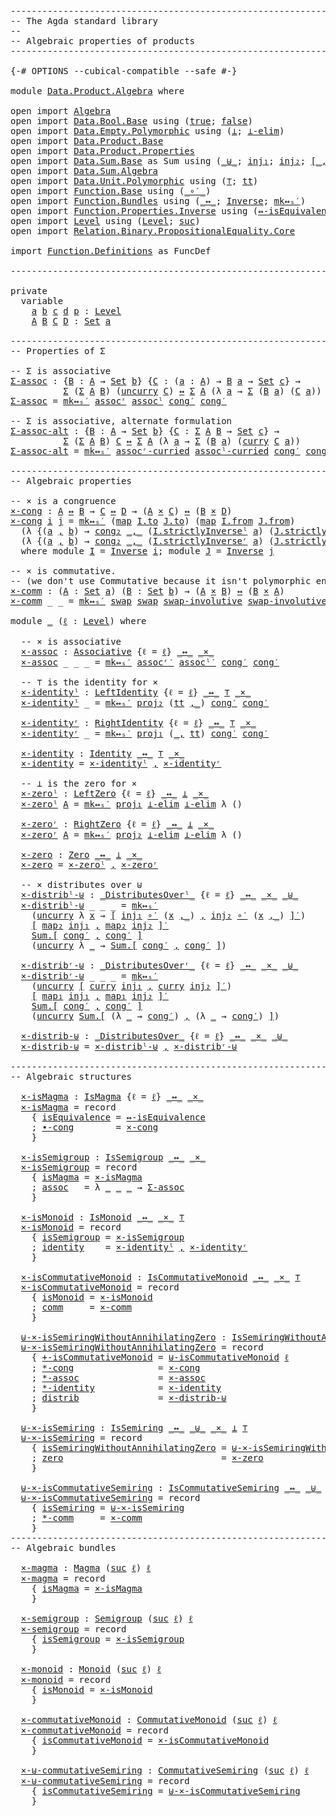 <pre class="Agda"><a id="1" class="Comment">------------------------------------------------------------------------</a>
<a id="74" class="Comment">-- The Agda standard library</a>
<a id="103" class="Comment">--</a>
<a id="106" class="Comment">-- Algebraic properties of products</a>
<a id="142" class="Comment">------------------------------------------------------------------------</a>

<a id="216" class="Symbol">{-#</a> <a id="220" class="Keyword">OPTIONS</a> <a id="228" class="Pragma">--cubical-compatible</a> <a id="249" class="Pragma">--safe</a> <a id="256" class="Symbol">#-}</a>

<a id="261" class="Keyword">module</a> <a id="268" href="Data.Product.Algebra.html" class="Module">Data.Product.Algebra</a> <a id="289" class="Keyword">where</a>

<a id="296" class="Keyword">open</a> <a id="301" class="Keyword">import</a> <a id="308" href="Algebra.html" class="Module">Algebra</a>
<a id="316" class="Keyword">open</a> <a id="321" class="Keyword">import</a> <a id="328" href="Data.Bool.Base.html" class="Module">Data.Bool.Base</a> <a id="343" class="Keyword">using</a> <a id="349" class="Symbol">(</a><a id="350" href="Agda.Builtin.Bool.html#198" class="InductiveConstructor">true</a><a id="354" class="Symbol">;</a> <a id="356" href="Agda.Builtin.Bool.html#192" class="InductiveConstructor">false</a><a id="361" class="Symbol">)</a>
<a id="363" class="Keyword">open</a> <a id="368" class="Keyword">import</a> <a id="375" href="Data.Empty.Polymorphic.html" class="Module">Data.Empty.Polymorphic</a> <a id="398" class="Keyword">using</a> <a id="404" class="Symbol">(</a><a id="405" href="Data.Empty.Polymorphic.html#340" class="Function">⊥</a><a id="406" class="Symbol">;</a> <a id="408" href="Data.Empty.Polymorphic.html#441" class="Function">⊥-elim</a><a id="414" class="Symbol">)</a>
<a id="416" class="Keyword">open</a> <a id="421" class="Keyword">import</a> <a id="428" href="Data.Product.Base.html" class="Module">Data.Product.Base</a>
<a id="446" class="Keyword">open</a> <a id="451" class="Keyword">import</a> <a id="458" href="Data.Product.Properties.html" class="Module">Data.Product.Properties</a>
<a id="482" class="Keyword">open</a> <a id="487" class="Keyword">import</a> <a id="494" href="Data.Sum.Base.html" class="Module">Data.Sum.Base</a> <a id="508" class="Symbol">as</a> <a id="511" class="Module">Sum</a> <a id="515" class="Keyword">using</a> <a id="521" class="Symbol">(</a><a id="522" href="Data.Sum.Base.html#625" class="Datatype Operator">_⊎_</a><a id="525" class="Symbol">;</a> <a id="527" href="Data.Sum.Base.html#675" class="InductiveConstructor">inj₁</a><a id="531" class="Symbol">;</a> <a id="533" href="Data.Sum.Base.html#700" class="InductiveConstructor">inj₂</a><a id="537" class="Symbol">;</a> <a id="539" href="Data.Sum.Base.html#980" class="Function Operator">[_,_]′</a><a id="545" class="Symbol">)</a>
<a id="547" class="Keyword">open</a> <a id="552" class="Keyword">import</a> <a id="559" href="Data.Sum.Algebra.html" class="Module">Data.Sum.Algebra</a>
<a id="576" class="Keyword">open</a> <a id="581" class="Keyword">import</a> <a id="588" href="Data.Unit.Polymorphic.html" class="Module">Data.Unit.Polymorphic</a> <a id="610" class="Keyword">using</a> <a id="616" class="Symbol">(</a><a id="617" href="Data.Unit.Polymorphic.Base.html#489" class="Function">⊤</a><a id="618" class="Symbol">;</a> <a id="620" href="Data.Unit.Polymorphic.Base.html#533" class="Function">tt</a><a id="622" class="Symbol">)</a>
<a id="624" class="Keyword">open</a> <a id="629" class="Keyword">import</a> <a id="636" href="Function.Base.html" class="Module">Function.Base</a> <a id="650" class="Keyword">using</a> <a id="656" class="Symbol">(</a><a id="657" href="Function.Base.html#3626" class="Function Operator">_∘′_</a><a id="661" class="Symbol">)</a>
<a id="663" class="Keyword">open</a> <a id="668" class="Keyword">import</a> <a id="675" href="Function.Bundles.html" class="Module">Function.Bundles</a> <a id="692" class="Keyword">using</a> <a id="698" class="Symbol">(</a><a id="699" href="Function.Bundles.html#12701" class="Function Operator">_↔_</a><a id="702" class="Symbol">;</a> <a id="704" href="Function.Bundles.html#7340" class="Record">Inverse</a><a id="711" class="Symbol">;</a> <a id="713" href="Function.Bundles.html#14924" class="Function">mk↔ₛ′</a><a id="718" class="Symbol">)</a>
<a id="720" class="Keyword">open</a> <a id="725" class="Keyword">import</a> <a id="732" href="Function.Properties.Inverse.html" class="Module">Function.Properties.Inverse</a> <a id="760" class="Keyword">using</a> <a id="766" class="Symbol">(</a><a id="767" href="Function.Properties.Inverse.html#1903" class="Function">↔-isEquivalence</a><a id="782" class="Symbol">)</a>
<a id="784" class="Keyword">open</a> <a id="789" class="Keyword">import</a> <a id="796" href="Level.html" class="Module">Level</a> <a id="802" class="Keyword">using</a> <a id="808" class="Symbol">(</a><a id="809" href="Agda.Primitive.html#742" class="Postulate">Level</a><a id="814" class="Symbol">;</a> <a id="816" href="Agda.Primitive.html#931" class="Primitive">suc</a><a id="819" class="Symbol">)</a>
<a id="821" class="Keyword">open</a> <a id="826" class="Keyword">import</a> <a id="833" href="Relation.Binary.PropositionalEquality.Core.html" class="Module">Relation.Binary.PropositionalEquality.Core</a>

<a id="877" class="Keyword">import</a> <a id="884" href="Function.Definitions.html" class="Module">Function.Definitions</a> <a id="905" class="Symbol">as</a> <a id="908" class="Module">FuncDef</a>

<a id="917" class="Comment">------------------------------------------------------------------------</a>

<a id="991" class="Keyword">private</a>
  <a id="1001" class="Keyword">variable</a>
    <a id="1014" href="Data.Product.Algebra.html#1014" class="Generalizable">a</a> <a id="1016" href="Data.Product.Algebra.html#1016" class="Generalizable">b</a> <a id="1018" href="Data.Product.Algebra.html#1018" class="Generalizable">c</a> <a id="1020" href="Data.Product.Algebra.html#1020" class="Generalizable">d</a> <a id="1022" href="Data.Product.Algebra.html#1022" class="Generalizable">p</a> <a id="1024" class="Symbol">:</a> <a id="1026" href="Agda.Primitive.html#742" class="Postulate">Level</a>
    <a id="1036" href="Data.Product.Algebra.html#1036" class="Generalizable">A</a> <a id="1038" href="Data.Product.Algebra.html#1038" class="Generalizable">B</a> <a id="1040" href="Data.Product.Algebra.html#1040" class="Generalizable">C</a> <a id="1042" href="Data.Product.Algebra.html#1042" class="Generalizable">D</a> <a id="1044" class="Symbol">:</a> <a id="1046" href="Agda.Primitive.html#388" class="Primitive">Set</a> <a id="1050" href="Data.Product.Algebra.html#1014" class="Generalizable">a</a>

<a id="1053" class="Comment">------------------------------------------------------------------------</a>
<a id="1126" class="Comment">-- Properties of Σ</a>

<a id="1146" class="Comment">-- Σ is associative</a>
<a id="Σ-assoc"></a><a id="1166" href="Data.Product.Algebra.html#1166" class="Function">Σ-assoc</a> <a id="1174" class="Symbol">:</a> <a id="1176" class="Symbol">{</a><a id="1177" href="Data.Product.Algebra.html#1177" class="Bound">B</a> <a id="1179" class="Symbol">:</a> <a id="1181" href="Data.Product.Algebra.html#1036" class="Generalizable">A</a> <a id="1183" class="Symbol">→</a> <a id="1185" href="Agda.Primitive.html#388" class="Primitive">Set</a> <a id="1189" href="Data.Product.Algebra.html#1016" class="Generalizable">b</a><a id="1190" class="Symbol">}</a> <a id="1192" class="Symbol">{</a><a id="1193" href="Data.Product.Algebra.html#1193" class="Bound">C</a> <a id="1195" class="Symbol">:</a> <a id="1197" class="Symbol">(</a><a id="1198" href="Data.Product.Algebra.html#1198" class="Bound">a</a> <a id="1200" class="Symbol">:</a> <a id="1202" href="Data.Product.Algebra.html#1036" class="Generalizable">A</a><a id="1203" class="Symbol">)</a> <a id="1205" class="Symbol">→</a> <a id="1207" href="Data.Product.Algebra.html#1177" class="Bound">B</a> <a id="1209" href="Data.Product.Algebra.html#1198" class="Bound">a</a> <a id="1211" class="Symbol">→</a> <a id="1213" href="Agda.Primitive.html#388" class="Primitive">Set</a> <a id="1217" href="Data.Product.Algebra.html#1018" class="Generalizable">c</a><a id="1218" class="Symbol">}</a> <a id="1220" class="Symbol">→</a>
          <a id="1232" href="Agda.Builtin.Sigma.html#165" class="Record">Σ</a> <a id="1234" class="Symbol">(</a><a id="1235" href="Agda.Builtin.Sigma.html#165" class="Record">Σ</a> <a id="1237" href="Data.Product.Algebra.html#1036" class="Generalizable">A</a> <a id="1239" href="Data.Product.Algebra.html#1177" class="Bound">B</a><a id="1240" class="Symbol">)</a> <a id="1242" class="Symbol">(</a><a id="1243" href="Data.Product.Base.html#3109" class="Function">uncurry</a> <a id="1251" href="Data.Product.Algebra.html#1193" class="Bound">C</a><a id="1252" class="Symbol">)</a> <a id="1254" href="Function.Bundles.html#12701" class="Function Operator">↔</a> <a id="1256" href="Agda.Builtin.Sigma.html#165" class="Record">Σ</a> <a id="1258" href="Data.Product.Algebra.html#1036" class="Generalizable">A</a> <a id="1260" class="Symbol">(λ</a> <a id="1263" href="Data.Product.Algebra.html#1263" class="Bound">a</a> <a id="1265" class="Symbol">→</a> <a id="1267" href="Agda.Builtin.Sigma.html#165" class="Record">Σ</a> <a id="1269" class="Symbol">(</a><a id="1270" href="Data.Product.Algebra.html#1177" class="Bound">B</a> <a id="1272" href="Data.Product.Algebra.html#1263" class="Bound">a</a><a id="1273" class="Symbol">)</a> <a id="1275" class="Symbol">(</a><a id="1276" href="Data.Product.Algebra.html#1193" class="Bound">C</a> <a id="1278" href="Data.Product.Algebra.html#1263" class="Bound">a</a><a id="1279" class="Symbol">))</a>
<a id="1282" href="Data.Product.Algebra.html#1166" class="Function">Σ-assoc</a> <a id="1290" class="Symbol">=</a> <a id="1292" href="Function.Bundles.html#14924" class="Function">mk↔ₛ′</a> <a id="1298" href="Data.Product.Base.html#3306" class="Function">assocʳ</a> <a id="1305" href="Data.Product.Base.html#3459" class="Function">assocˡ</a> <a id="1312" href="Relation.Binary.PropositionalEquality.Core.html#1406" class="Function">cong′</a> <a id="1318" href="Relation.Binary.PropositionalEquality.Core.html#1406" class="Function">cong′</a>

<a id="1325" class="Comment">-- Σ is associative, alternate formulation</a>
<a id="Σ-assoc-alt"></a><a id="1368" href="Data.Product.Algebra.html#1368" class="Function">Σ-assoc-alt</a> <a id="1380" class="Symbol">:</a> <a id="1382" class="Symbol">{</a><a id="1383" href="Data.Product.Algebra.html#1383" class="Bound">B</a> <a id="1385" class="Symbol">:</a> <a id="1387" href="Data.Product.Algebra.html#1036" class="Generalizable">A</a> <a id="1389" class="Symbol">→</a> <a id="1391" href="Agda.Primitive.html#388" class="Primitive">Set</a> <a id="1395" href="Data.Product.Algebra.html#1016" class="Generalizable">b</a><a id="1396" class="Symbol">}</a> <a id="1398" class="Symbol">{</a><a id="1399" href="Data.Product.Algebra.html#1399" class="Bound">C</a> <a id="1401" class="Symbol">:</a> <a id="1403" href="Agda.Builtin.Sigma.html#165" class="Record">Σ</a> <a id="1405" href="Data.Product.Algebra.html#1036" class="Generalizable">A</a> <a id="1407" href="Data.Product.Algebra.html#1383" class="Bound">B</a> <a id="1409" class="Symbol">→</a> <a id="1411" href="Agda.Primitive.html#388" class="Primitive">Set</a> <a id="1415" href="Data.Product.Algebra.html#1018" class="Generalizable">c</a><a id="1416" class="Symbol">}</a> <a id="1418" class="Symbol">→</a>
          <a id="1430" href="Agda.Builtin.Sigma.html#165" class="Record">Σ</a> <a id="1432" class="Symbol">(</a><a id="1433" href="Agda.Builtin.Sigma.html#165" class="Record">Σ</a> <a id="1435" href="Data.Product.Algebra.html#1036" class="Generalizable">A</a> <a id="1437" href="Data.Product.Algebra.html#1383" class="Bound">B</a><a id="1438" class="Symbol">)</a> <a id="1440" href="Data.Product.Algebra.html#1399" class="Bound">C</a> <a id="1442" href="Function.Bundles.html#12701" class="Function Operator">↔</a> <a id="1444" href="Agda.Builtin.Sigma.html#165" class="Record">Σ</a> <a id="1446" href="Data.Product.Algebra.html#1036" class="Generalizable">A</a> <a id="1448" class="Symbol">(λ</a> <a id="1451" href="Data.Product.Algebra.html#1451" class="Bound">a</a> <a id="1453" class="Symbol">→</a> <a id="1455" href="Agda.Builtin.Sigma.html#165" class="Record">Σ</a> <a id="1457" class="Symbol">(</a><a id="1458" href="Data.Product.Algebra.html#1383" class="Bound">B</a> <a id="1460" href="Data.Product.Algebra.html#1451" class="Bound">a</a><a id="1461" class="Symbol">)</a> <a id="1463" class="Symbol">(</a><a id="1464" href="Data.Product.Base.html#2952" class="Function">curry</a> <a id="1470" href="Data.Product.Algebra.html#1399" class="Bound">C</a> <a id="1472" href="Data.Product.Algebra.html#1451" class="Bound">a</a><a id="1473" class="Symbol">))</a>
<a id="1476" href="Data.Product.Algebra.html#1368" class="Function">Σ-assoc-alt</a> <a id="1488" class="Symbol">=</a> <a id="1490" href="Function.Bundles.html#14924" class="Function">mk↔ₛ′</a> <a id="1496" href="Data.Product.Base.html#3709" class="Function">assocʳ-curried</a> <a id="1511" href="Data.Product.Base.html#3873" class="Function">assocˡ-curried</a> <a id="1526" href="Relation.Binary.PropositionalEquality.Core.html#1406" class="Function">cong′</a> <a id="1532" href="Relation.Binary.PropositionalEquality.Core.html#1406" class="Function">cong′</a>

<a id="1539" class="Comment">------------------------------------------------------------------------</a>
<a id="1612" class="Comment">-- Algebraic properties</a>

<a id="1637" class="Comment">-- × is a congruence</a>
<a id="×-cong"></a><a id="1658" href="Data.Product.Algebra.html#1658" class="Function">×-cong</a> <a id="1665" class="Symbol">:</a> <a id="1667" href="Data.Product.Algebra.html#1036" class="Generalizable">A</a> <a id="1669" href="Function.Bundles.html#12701" class="Function Operator">↔</a> <a id="1671" href="Data.Product.Algebra.html#1038" class="Generalizable">B</a> <a id="1673" class="Symbol">→</a> <a id="1675" href="Data.Product.Algebra.html#1040" class="Generalizable">C</a> <a id="1677" href="Function.Bundles.html#12701" class="Function Operator">↔</a> <a id="1679" href="Data.Product.Algebra.html#1042" class="Generalizable">D</a> <a id="1681" class="Symbol">→</a> <a id="1683" class="Symbol">(</a><a id="1684" href="Data.Product.Algebra.html#1036" class="Generalizable">A</a> <a id="1686" href="Data.Product.Base.html#1618" class="Function Operator">×</a> <a id="1688" href="Data.Product.Algebra.html#1040" class="Generalizable">C</a><a id="1689" class="Symbol">)</a> <a id="1691" href="Function.Bundles.html#12701" class="Function Operator">↔</a> <a id="1693" class="Symbol">(</a><a id="1694" href="Data.Product.Algebra.html#1038" class="Generalizable">B</a> <a id="1696" href="Data.Product.Base.html#1618" class="Function Operator">×</a> <a id="1698" href="Data.Product.Algebra.html#1042" class="Generalizable">D</a><a id="1699" class="Symbol">)</a>
<a id="1701" href="Data.Product.Algebra.html#1658" class="Function">×-cong</a> <a id="1708" href="Data.Product.Algebra.html#1708" class="Bound">i</a> <a id="1710" href="Data.Product.Algebra.html#1710" class="Bound">j</a> <a id="1712" class="Symbol">=</a> <a id="1714" href="Function.Bundles.html#14924" class="Function">mk↔ₛ′</a> <a id="1720" class="Symbol">(</a><a id="1721" href="Data.Product.Base.html#2173" class="Function">map</a> <a id="1725" href="Function.Bundles.html#7394" class="Function">I.to</a> <a id="1730" href="Function.Bundles.html#7394" class="Field">J.to</a><a id="1734" class="Symbol">)</a> <a id="1736" class="Symbol">(</a><a id="1737" href="Data.Product.Base.html#2173" class="Function">map</a> <a id="1741" href="Function.Bundles.html#7418" class="Function">I.from</a> <a id="1748" href="Function.Bundles.html#7418" class="Field">J.from</a><a id="1754" class="Symbol">)</a>
  <a id="1758" class="Symbol">(λ</a> <a id="1761" class="Symbol">{(</a><a id="1763" href="Data.Product.Algebra.html#1763" class="Bound">a</a> <a id="1765" href="Agda.Builtin.Sigma.html#235" class="InductiveConstructor Operator">,</a> <a id="1767" href="Data.Product.Algebra.html#1767" class="Bound">b</a><a id="1768" class="Symbol">)</a> <a id="1770" class="Symbol">→</a> <a id="1772" href="Relation.Binary.PropositionalEquality.Core.html#1576" class="Function">cong₂</a> <a id="1778" href="Agda.Builtin.Sigma.html#235" class="InductiveConstructor Operator">_,_</a> <a id="1782" class="Symbol">(</a><a id="1783" href="Function.Structures.html#2875" class="Function">I.strictlyInverseˡ</a> <a id="1802" href="Data.Product.Algebra.html#1763" class="Bound">a</a><a id="1803" class="Symbol">)</a> <a id="1805" class="Symbol">(</a><a id="1806" href="Function.Structures.html#2875" class="Function">J.strictlyInverseˡ</a> <a id="1825" href="Data.Product.Algebra.html#1767" class="Bound">b</a><a id="1826" class="Symbol">)})</a>
  <a id="1832" class="Symbol">(λ</a> <a id="1835" class="Symbol">{(</a><a id="1837" href="Data.Product.Algebra.html#1837" class="Bound">a</a> <a id="1839" href="Agda.Builtin.Sigma.html#235" class="InductiveConstructor Operator">,</a> <a id="1841" href="Data.Product.Algebra.html#1841" class="Bound">b</a><a id="1842" class="Symbol">)</a> <a id="1844" class="Symbol">→</a> <a id="1846" href="Relation.Binary.PropositionalEquality.Core.html#1576" class="Function">cong₂</a> <a id="1852" href="Agda.Builtin.Sigma.html#235" class="InductiveConstructor Operator">_,_</a> <a id="1856" class="Symbol">(</a><a id="1857" href="Function.Structures.html#3388" class="Function">I.strictlyInverseʳ</a> <a id="1876" href="Data.Product.Algebra.html#1837" class="Bound">a</a><a id="1877" class="Symbol">)</a> <a id="1879" class="Symbol">(</a><a id="1880" href="Function.Structures.html#3388" class="Function">J.strictlyInverseʳ</a> <a id="1899" href="Data.Product.Algebra.html#1841" class="Bound">b</a><a id="1900" class="Symbol">)})</a>
  <a id="1906" class="Keyword">where</a> <a id="1912" class="Keyword">module</a> <a id="1919" href="Data.Product.Algebra.html#1919" class="Module">I</a> <a id="1921" class="Symbol">=</a> <a id="1923" href="Function.Bundles.html#7340" class="Module">Inverse</a> <a id="1931" href="Data.Product.Algebra.html#1708" class="Bound">i</a><a id="1932" class="Symbol">;</a> <a id="1934" class="Keyword">module</a> <a id="1941" href="Data.Product.Algebra.html#1941" class="Module">J</a> <a id="1943" class="Symbol">=</a> <a id="1945" href="Function.Bundles.html#7340" class="Module">Inverse</a> <a id="1953" href="Data.Product.Algebra.html#1710" class="Bound">j</a>

<a id="1956" class="Comment">-- × is commutative.</a>
<a id="1977" class="Comment">-- (we don&#39;t use Commutative because it isn&#39;t polymorphic enough)</a>
<a id="×-comm"></a><a id="2043" href="Data.Product.Algebra.html#2043" class="Function">×-comm</a> <a id="2050" class="Symbol">:</a> <a id="2052" class="Symbol">(</a><a id="2053" href="Data.Product.Algebra.html#2053" class="Bound">A</a> <a id="2055" class="Symbol">:</a> <a id="2057" href="Agda.Primitive.html#388" class="Primitive">Set</a> <a id="2061" href="Data.Product.Algebra.html#1014" class="Generalizable">a</a><a id="2062" class="Symbol">)</a> <a id="2064" class="Symbol">(</a><a id="2065" href="Data.Product.Algebra.html#2065" class="Bound">B</a> <a id="2067" class="Symbol">:</a> <a id="2069" href="Agda.Primitive.html#388" class="Primitive">Set</a> <a id="2073" href="Data.Product.Algebra.html#1016" class="Generalizable">b</a><a id="2074" class="Symbol">)</a> <a id="2076" class="Symbol">→</a> <a id="2078" class="Symbol">(</a><a id="2079" href="Data.Product.Algebra.html#2053" class="Bound">A</a> <a id="2081" href="Data.Product.Base.html#1618" class="Function Operator">×</a> <a id="2083" href="Data.Product.Algebra.html#2065" class="Bound">B</a><a id="2084" class="Symbol">)</a> <a id="2086" href="Function.Bundles.html#12701" class="Function Operator">↔</a> <a id="2088" class="Symbol">(</a><a id="2089" href="Data.Product.Algebra.html#2065" class="Bound">B</a> <a id="2091" href="Data.Product.Base.html#1618" class="Function Operator">×</a> <a id="2093" href="Data.Product.Algebra.html#2053" class="Bound">A</a><a id="2094" class="Symbol">)</a>
<a id="2096" href="Data.Product.Algebra.html#2043" class="Function">×-comm</a> <a id="2103" class="Symbol">_</a> <a id="2105" class="Symbol">_</a> <a id="2107" class="Symbol">=</a> <a id="2109" href="Function.Bundles.html#14924" class="Function">mk↔ₛ′</a> <a id="2115" href="Data.Product.Base.html#5054" class="Function">swap</a> <a id="2120" href="Data.Product.Base.html#5054" class="Function">swap</a> <a id="2125" href="Data.Product.Properties.html#2317" class="Function">swap-involutive</a> <a id="2141" href="Data.Product.Properties.html#2317" class="Function">swap-involutive</a>

<a id="2158" class="Keyword">module</a> <a id="2165" href="Data.Product.Algebra.html#2165" class="Module">_</a> <a id="2167" class="Symbol">(</a><a id="2168" href="Data.Product.Algebra.html#2168" class="Bound">ℓ</a> <a id="2170" class="Symbol">:</a> <a id="2172" href="Agda.Primitive.html#742" class="Postulate">Level</a><a id="2177" class="Symbol">)</a> <a id="2179" class="Keyword">where</a>

  <a id="2188" class="Comment">-- × is associative</a>
  <a id="2210" href="Data.Product.Algebra.html#2210" class="Function">×-assoc</a> <a id="2218" class="Symbol">:</a> <a id="2220" href="Algebra.Definitions.html#1548" class="Function">Associative</a> <a id="2232" class="Symbol">{</a><a id="2233" class="Argument">ℓ</a> <a id="2235" class="Symbol">=</a> <a id="2237" href="Data.Product.Algebra.html#2168" class="Bound">ℓ</a><a id="2238" class="Symbol">}</a> <a id="2240" href="Function.Bundles.html#12701" class="Function Operator">_↔_</a> <a id="2244" href="Data.Product.Base.html#1618" class="Function Operator">_×_</a>
  <a id="2250" href="Data.Product.Algebra.html#2210" class="Function">×-assoc</a> <a id="2258" class="Symbol">_</a> <a id="2260" class="Symbol">_</a> <a id="2262" class="Symbol">_</a> <a id="2264" class="Symbol">=</a> <a id="2266" href="Function.Bundles.html#14924" class="Function">mk↔ₛ′</a> <a id="2272" href="Data.Product.Base.html#5297" class="Function">assocʳ′</a> <a id="2280" href="Data.Product.Base.html#5372" class="Function">assocˡ′</a> <a id="2288" href="Relation.Binary.PropositionalEquality.Core.html#1406" class="Function">cong′</a> <a id="2294" href="Relation.Binary.PropositionalEquality.Core.html#1406" class="Function">cong′</a>

  <a id="2303" class="Comment">-- ⊤ is the identity for ×</a>
  <a id="2332" href="Data.Product.Algebra.html#2332" class="Function">×-identityˡ</a> <a id="2344" class="Symbol">:</a> <a id="2346" href="Algebra.Definitions.html#1708" class="Function">LeftIdentity</a> <a id="2359" class="Symbol">{</a><a id="2360" class="Argument">ℓ</a> <a id="2362" class="Symbol">=</a> <a id="2364" href="Data.Product.Algebra.html#2168" class="Bound">ℓ</a><a id="2365" class="Symbol">}</a> <a id="2367" href="Function.Bundles.html#12701" class="Function Operator">_↔_</a> <a id="2371" href="Data.Unit.Polymorphic.Base.html#489" class="Function">⊤</a> <a id="2373" href="Data.Product.Base.html#1618" class="Function Operator">_×_</a>
  <a id="2379" href="Data.Product.Algebra.html#2332" class="Function">×-identityˡ</a> <a id="2391" class="Symbol">_</a> <a id="2393" class="Symbol">=</a> <a id="2395" href="Function.Bundles.html#14924" class="Function">mk↔ₛ′</a> <a id="2401" href="Data.Product.Base.html#650" class="Field">proj₂</a> <a id="2407" class="Symbol">(</a><a id="2408" href="Data.Unit.Polymorphic.Base.html#533" class="Function">tt</a> <a id="2411" href="Agda.Builtin.Sigma.html#235" class="InductiveConstructor Operator">,_</a><a id="2413" class="Symbol">)</a> <a id="2415" href="Relation.Binary.PropositionalEquality.Core.html#1406" class="Function">cong′</a> <a id="2421" href="Relation.Binary.PropositionalEquality.Core.html#1406" class="Function">cong′</a>

  <a id="2430" href="Data.Product.Algebra.html#2430" class="Function">×-identityʳ</a> <a id="2442" class="Symbol">:</a> <a id="2444" href="Algebra.Definitions.html#1781" class="Function">RightIdentity</a> <a id="2458" class="Symbol">{</a><a id="2459" class="Argument">ℓ</a> <a id="2461" class="Symbol">=</a> <a id="2463" href="Data.Product.Algebra.html#2168" class="Bound">ℓ</a><a id="2464" class="Symbol">}</a> <a id="2466" href="Function.Bundles.html#12701" class="Function Operator">_↔_</a> <a id="2470" href="Data.Unit.Polymorphic.Base.html#489" class="Function">⊤</a> <a id="2472" href="Data.Product.Base.html#1618" class="Function Operator">_×_</a>
  <a id="2478" href="Data.Product.Algebra.html#2430" class="Function">×-identityʳ</a> <a id="2490" class="Symbol">_</a> <a id="2492" class="Symbol">=</a> <a id="2494" href="Function.Bundles.html#14924" class="Function">mk↔ₛ′</a> <a id="2500" href="Data.Product.Base.html#636" class="Field">proj₁</a> <a id="2506" class="Symbol">(</a><a id="2507" href="Agda.Builtin.Sigma.html#235" class="InductiveConstructor Operator">_,</a> <a id="2510" href="Data.Unit.Polymorphic.Base.html#533" class="Function">tt</a><a id="2512" class="Symbol">)</a> <a id="2514" href="Relation.Binary.PropositionalEquality.Core.html#1406" class="Function">cong′</a> <a id="2520" href="Relation.Binary.PropositionalEquality.Core.html#1406" class="Function">cong′</a>

  <a id="2529" href="Data.Product.Algebra.html#2529" class="Function">×-identity</a> <a id="2540" class="Symbol">:</a> <a id="2542" href="Algebra.Definitions.html#1856" class="Function">Identity</a> <a id="2551" href="Function.Bundles.html#12701" class="Function Operator">_↔_</a> <a id="2555" href="Data.Unit.Polymorphic.Base.html#489" class="Function">⊤</a> <a id="2557" href="Data.Product.Base.html#1618" class="Function Operator">_×_</a>
  <a id="2563" href="Data.Product.Algebra.html#2529" class="Function">×-identity</a> <a id="2574" class="Symbol">=</a> <a id="2576" href="Data.Product.Algebra.html#2332" class="Function">×-identityˡ</a> <a id="2588" href="Agda.Builtin.Sigma.html#235" class="InductiveConstructor Operator">,</a> <a id="2590" href="Data.Product.Algebra.html#2430" class="Function">×-identityʳ</a>

  <a id="2605" class="Comment">-- ⊥ is the zero for ×</a>
  <a id="2630" href="Data.Product.Algebra.html#2630" class="Function">×-zeroˡ</a> <a id="2638" class="Symbol">:</a> <a id="2640" href="Algebra.Definitions.html#1942" class="Function">LeftZero</a> <a id="2649" class="Symbol">{</a><a id="2650" class="Argument">ℓ</a> <a id="2652" class="Symbol">=</a> <a id="2654" href="Data.Product.Algebra.html#2168" class="Bound">ℓ</a><a id="2655" class="Symbol">}</a> <a id="2657" href="Function.Bundles.html#12701" class="Function Operator">_↔_</a> <a id="2661" href="Data.Empty.Polymorphic.html#340" class="Function">⊥</a> <a id="2663" href="Data.Product.Base.html#1618" class="Function Operator">_×_</a>
  <a id="2669" href="Data.Product.Algebra.html#2630" class="Function">×-zeroˡ</a> <a id="2677" href="Data.Product.Algebra.html#2677" class="Bound">A</a> <a id="2679" class="Symbol">=</a> <a id="2681" href="Function.Bundles.html#14924" class="Function">mk↔ₛ′</a> <a id="2687" href="Data.Product.Base.html#636" class="Field">proj₁</a> <a id="2693" href="Data.Empty.Polymorphic.html#441" class="Function">⊥-elim</a> <a id="2700" href="Data.Empty.Polymorphic.html#441" class="Function">⊥-elim</a> <a id="2707" class="Symbol">λ</a> <a id="2709" class="Symbol">()</a>

  <a id="2715" href="Data.Product.Algebra.html#2715" class="Function">×-zeroʳ</a> <a id="2723" class="Symbol">:</a> <a id="2725" href="Algebra.Definitions.html#2007" class="Function">RightZero</a> <a id="2735" class="Symbol">{</a><a id="2736" class="Argument">ℓ</a> <a id="2738" class="Symbol">=</a> <a id="2740" href="Data.Product.Algebra.html#2168" class="Bound">ℓ</a><a id="2741" class="Symbol">}</a> <a id="2743" href="Function.Bundles.html#12701" class="Function Operator">_↔_</a> <a id="2747" href="Data.Empty.Polymorphic.html#340" class="Function">⊥</a> <a id="2749" href="Data.Product.Base.html#1618" class="Function Operator">_×_</a>
  <a id="2755" href="Data.Product.Algebra.html#2715" class="Function">×-zeroʳ</a> <a id="2763" href="Data.Product.Algebra.html#2763" class="Bound">A</a> <a id="2765" class="Symbol">=</a> <a id="2767" href="Function.Bundles.html#14924" class="Function">mk↔ₛ′</a> <a id="2773" href="Data.Product.Base.html#650" class="Field">proj₂</a> <a id="2779" href="Data.Empty.Polymorphic.html#441" class="Function">⊥-elim</a> <a id="2786" href="Data.Empty.Polymorphic.html#441" class="Function">⊥-elim</a> <a id="2793" class="Symbol">λ</a> <a id="2795" class="Symbol">()</a>

  <a id="2801" href="Data.Product.Algebra.html#2801" class="Function">×-zero</a> <a id="2808" class="Symbol">:</a> <a id="2810" href="Algebra.Definitions.html#2074" class="Function">Zero</a> <a id="2815" href="Function.Bundles.html#12701" class="Function Operator">_↔_</a> <a id="2819" href="Data.Empty.Polymorphic.html#340" class="Function">⊥</a> <a id="2821" href="Data.Product.Base.html#1618" class="Function Operator">_×_</a>
  <a id="2827" href="Data.Product.Algebra.html#2801" class="Function">×-zero</a> <a id="2834" class="Symbol">=</a> <a id="2836" href="Data.Product.Algebra.html#2630" class="Function">×-zeroˡ</a> <a id="2844" href="Agda.Builtin.Sigma.html#235" class="InductiveConstructor Operator">,</a> <a id="2846" href="Data.Product.Algebra.html#2715" class="Function">×-zeroʳ</a>

  <a id="2857" class="Comment">-- × distributes over ⊎</a>
  <a id="2883" href="Data.Product.Algebra.html#2883" class="Function">×-distribˡ-⊎</a> <a id="2896" class="Symbol">:</a> <a id="2898" href="Algebra.Definitions.html#3220" class="Function Operator">_DistributesOverˡ_</a> <a id="2917" class="Symbol">{</a><a id="2918" class="Argument">ℓ</a> <a id="2920" class="Symbol">=</a> <a id="2922" href="Data.Product.Algebra.html#2168" class="Bound">ℓ</a><a id="2923" class="Symbol">}</a> <a id="2925" href="Function.Bundles.html#12701" class="Function Operator">_↔_</a> <a id="2929" href="Data.Product.Base.html#1618" class="Function Operator">_×_</a> <a id="2933" href="Data.Sum.Base.html#625" class="Datatype Operator">_⊎_</a>
  <a id="2939" href="Data.Product.Algebra.html#2883" class="Function">×-distribˡ-⊎</a> <a id="2952" class="Symbol">_</a> <a id="2954" class="Symbol">_</a> <a id="2956" class="Symbol">_</a> <a id="2958" class="Symbol">=</a> <a id="2960" href="Function.Bundles.html#14924" class="Function">mk↔ₛ′</a>
    <a id="2970" class="Symbol">(</a><a id="2971" href="Data.Product.Base.html#3109" class="Function">uncurry</a> <a id="2979" class="Symbol">λ</a> <a id="2981" href="Data.Product.Algebra.html#2981" class="Bound">x</a> <a id="2983" class="Symbol">→</a> <a id="2985" href="Data.Sum.Base.html#980" class="Function Operator">[</a> <a id="2987" href="Data.Sum.Base.html#675" class="InductiveConstructor">inj₁</a> <a id="2992" href="Function.Base.html#3626" class="Function Operator">∘′</a> <a id="2995" class="Symbol">(</a><a id="2996" href="Data.Product.Algebra.html#2981" class="Bound">x</a> <a id="2998" href="Agda.Builtin.Sigma.html#235" class="InductiveConstructor Operator">,_</a><a id="3000" class="Symbol">)</a> <a id="3002" href="Data.Sum.Base.html#980" class="Function Operator">,</a> <a id="3004" href="Data.Sum.Base.html#700" class="InductiveConstructor">inj₂</a> <a id="3009" href="Function.Base.html#3626" class="Function Operator">∘′</a> <a id="3012" class="Symbol">(</a><a id="3013" href="Data.Product.Algebra.html#2981" class="Bound">x</a> <a id="3015" href="Agda.Builtin.Sigma.html#235" class="InductiveConstructor Operator">,_</a><a id="3017" class="Symbol">)</a> <a id="3019" href="Data.Sum.Base.html#980" class="Function Operator">]′</a><a id="3021" class="Symbol">)</a>
    <a id="3027" href="Data.Sum.Base.html#980" class="Function Operator">[</a> <a id="3029" href="Data.Product.Base.html#2362" class="Function">map₂</a> <a id="3034" href="Data.Sum.Base.html#675" class="InductiveConstructor">inj₁</a> <a id="3039" href="Data.Sum.Base.html#980" class="Function Operator">,</a> <a id="3041" href="Data.Product.Base.html#2362" class="Function">map₂</a> <a id="3046" href="Data.Sum.Base.html#700" class="InductiveConstructor">inj₂</a> <a id="3051" href="Data.Sum.Base.html#980" class="Function Operator">]′</a>
    <a id="3058" href="Data.Sum.Base.html#811" class="Function Operator">Sum.[</a> <a id="3064" href="Relation.Binary.PropositionalEquality.Core.html#1406" class="Function">cong′</a> <a id="3070" href="Data.Sum.Base.html#811" class="Function Operator">,</a> <a id="3072" href="Relation.Binary.PropositionalEquality.Core.html#1406" class="Function">cong′</a> <a id="3078" href="Data.Sum.Base.html#811" class="Function Operator">]</a>
    <a id="3084" class="Symbol">(</a><a id="3085" href="Data.Product.Base.html#3109" class="Function">uncurry</a> <a id="3093" class="Symbol">λ</a> <a id="3095" href="Data.Product.Algebra.html#3095" class="Bound">_</a> <a id="3097" class="Symbol">→</a> <a id="3099" href="Data.Sum.Base.html#811" class="Function Operator">Sum.[</a> <a id="3105" href="Relation.Binary.PropositionalEquality.Core.html#1406" class="Function">cong′</a> <a id="3111" href="Data.Sum.Base.html#811" class="Function Operator">,</a> <a id="3113" href="Relation.Binary.PropositionalEquality.Core.html#1406" class="Function">cong′</a> <a id="3119" href="Data.Sum.Base.html#811" class="Function Operator">]</a><a id="3120" class="Symbol">)</a>

  <a id="3125" href="Data.Product.Algebra.html#3125" class="Function">×-distribʳ-⊎</a> <a id="3138" class="Symbol">:</a> <a id="3140" href="Algebra.Definitions.html#3339" class="Function Operator">_DistributesOverʳ_</a> <a id="3159" class="Symbol">{</a><a id="3160" class="Argument">ℓ</a> <a id="3162" class="Symbol">=</a> <a id="3164" href="Data.Product.Algebra.html#2168" class="Bound">ℓ</a><a id="3165" class="Symbol">}</a> <a id="3167" href="Function.Bundles.html#12701" class="Function Operator">_↔_</a> <a id="3171" href="Data.Product.Base.html#1618" class="Function Operator">_×_</a> <a id="3175" href="Data.Sum.Base.html#625" class="Datatype Operator">_⊎_</a>
  <a id="3181" href="Data.Product.Algebra.html#3125" class="Function">×-distribʳ-⊎</a> <a id="3194" class="Symbol">_</a> <a id="3196" class="Symbol">_</a> <a id="3198" class="Symbol">_</a> <a id="3200" class="Symbol">=</a> <a id="3202" href="Function.Bundles.html#14924" class="Function">mk↔ₛ′</a>
    <a id="3212" class="Symbol">(</a><a id="3213" href="Data.Product.Base.html#3109" class="Function">uncurry</a> <a id="3221" href="Data.Sum.Base.html#980" class="Function Operator">[</a> <a id="3223" href="Data.Product.Base.html#2952" class="Function">curry</a> <a id="3229" href="Data.Sum.Base.html#675" class="InductiveConstructor">inj₁</a> <a id="3234" href="Data.Sum.Base.html#980" class="Function Operator">,</a> <a id="3236" href="Data.Product.Base.html#2952" class="Function">curry</a> <a id="3242" href="Data.Sum.Base.html#700" class="InductiveConstructor">inj₂</a> <a id="3247" href="Data.Sum.Base.html#980" class="Function Operator">]′</a><a id="3249" class="Symbol">)</a>
    <a id="3255" href="Data.Sum.Base.html#980" class="Function Operator">[</a> <a id="3257" href="Data.Product.Base.html#2312" class="Function">map₁</a> <a id="3262" href="Data.Sum.Base.html#675" class="InductiveConstructor">inj₁</a> <a id="3267" href="Data.Sum.Base.html#980" class="Function Operator">,</a> <a id="3269" href="Data.Product.Base.html#2312" class="Function">map₁</a> <a id="3274" href="Data.Sum.Base.html#700" class="InductiveConstructor">inj₂</a> <a id="3279" href="Data.Sum.Base.html#980" class="Function Operator">]′</a>
    <a id="3286" href="Data.Sum.Base.html#811" class="Function Operator">Sum.[</a> <a id="3292" href="Relation.Binary.PropositionalEquality.Core.html#1406" class="Function">cong′</a> <a id="3298" href="Data.Sum.Base.html#811" class="Function Operator">,</a> <a id="3300" href="Relation.Binary.PropositionalEquality.Core.html#1406" class="Function">cong′</a> <a id="3306" href="Data.Sum.Base.html#811" class="Function Operator">]</a>
    <a id="3312" class="Symbol">(</a><a id="3313" href="Data.Product.Base.html#3109" class="Function">uncurry</a> <a id="3321" href="Data.Sum.Base.html#811" class="Function Operator">Sum.[</a> <a id="3327" class="Symbol">(λ</a> <a id="3330" href="Data.Product.Algebra.html#3330" class="Bound">_</a> <a id="3332" class="Symbol">→</a> <a id="3334" href="Relation.Binary.PropositionalEquality.Core.html#1406" class="Function">cong′</a><a id="3339" class="Symbol">)</a> <a id="3341" href="Data.Sum.Base.html#811" class="Function Operator">,</a> <a id="3343" class="Symbol">(λ</a> <a id="3346" href="Data.Product.Algebra.html#3346" class="Bound">_</a> <a id="3348" class="Symbol">→</a> <a id="3350" href="Relation.Binary.PropositionalEquality.Core.html#1406" class="Function">cong′</a><a id="3355" class="Symbol">)</a> <a id="3357" href="Data.Sum.Base.html#811" class="Function Operator">]</a><a id="3358" class="Symbol">)</a>

  <a id="3363" href="Data.Product.Algebra.html#3363" class="Function">×-distrib-⊎</a> <a id="3375" class="Symbol">:</a> <a id="3377" href="Algebra.Definitions.html#3458" class="Function Operator">_DistributesOver_</a> <a id="3395" class="Symbol">{</a><a id="3396" class="Argument">ℓ</a> <a id="3398" class="Symbol">=</a> <a id="3400" href="Data.Product.Algebra.html#2168" class="Bound">ℓ</a><a id="3401" class="Symbol">}</a> <a id="3403" href="Function.Bundles.html#12701" class="Function Operator">_↔_</a> <a id="3407" href="Data.Product.Base.html#1618" class="Function Operator">_×_</a> <a id="3411" href="Data.Sum.Base.html#625" class="Datatype Operator">_⊎_</a>
  <a id="3417" href="Data.Product.Algebra.html#3363" class="Function">×-distrib-⊎</a> <a id="3429" class="Symbol">=</a> <a id="3431" href="Data.Product.Algebra.html#2883" class="Function">×-distribˡ-⊎</a> <a id="3444" href="Agda.Builtin.Sigma.html#235" class="InductiveConstructor Operator">,</a> <a id="3446" href="Data.Product.Algebra.html#3125" class="Function">×-distribʳ-⊎</a>

<a id="3460" class="Comment">------------------------------------------------------------------------</a>
<a id="3533" class="Comment">-- Algebraic structures</a>

  <a id="3560" href="Data.Product.Algebra.html#3560" class="Function">×-isMagma</a> <a id="3570" class="Symbol">:</a> <a id="3572" href="Algebra.Structures.html#1708" class="Record">IsMagma</a> <a id="3580" class="Symbol">{</a><a id="3581" class="Argument">ℓ</a> <a id="3583" class="Symbol">=</a> <a id="3585" href="Data.Product.Algebra.html#2168" class="Bound">ℓ</a><a id="3586" class="Symbol">}</a> <a id="3588" href="Function.Bundles.html#12701" class="Function Operator">_↔_</a> <a id="3592" href="Data.Product.Base.html#1618" class="Function Operator">_×_</a>
  <a id="3598" href="Data.Product.Algebra.html#3560" class="Function">×-isMagma</a> <a id="3608" class="Symbol">=</a> <a id="3610" class="Keyword">record</a>
    <a id="3621" class="Symbol">{</a> <a id="3623" href="Algebra.Structures.html#1760" class="Field">isEquivalence</a> <a id="3637" class="Symbol">=</a> <a id="3639" href="Function.Properties.Inverse.html#1903" class="Function">↔-isEquivalence</a>
    <a id="3659" class="Symbol">;</a> <a id="3661" href="Algebra.Structures.html#1798" class="Field">∙-cong</a>        <a id="3675" class="Symbol">=</a> <a id="3677" href="Data.Product.Algebra.html#1658" class="Function">×-cong</a>
    <a id="3688" class="Symbol">}</a>

  <a id="3693" href="Data.Product.Algebra.html#3693" class="Function">×-isSemigroup</a> <a id="3707" class="Symbol">:</a> <a id="3709" href="Algebra.Structures.html#3380" class="Record">IsSemigroup</a> <a id="3721" href="Function.Bundles.html#12701" class="Function Operator">_↔_</a> <a id="3725" href="Data.Product.Base.html#1618" class="Function Operator">_×_</a>
  <a id="3731" href="Data.Product.Algebra.html#3693" class="Function">×-isSemigroup</a> <a id="3745" class="Symbol">=</a> <a id="3747" class="Keyword">record</a>
    <a id="3758" class="Symbol">{</a> <a id="3760" href="Algebra.Structures.html#3436" class="Field">isMagma</a> <a id="3768" class="Symbol">=</a> <a id="3770" href="Data.Product.Algebra.html#3560" class="Function">×-isMagma</a>
    <a id="3784" class="Symbol">;</a> <a id="3786" href="Algebra.Structures.html#3460" class="Field">assoc</a>   <a id="3794" class="Symbol">=</a> <a id="3796" class="Symbol">λ</a> <a id="3798" href="Data.Product.Algebra.html#3798" class="Bound">_</a> <a id="3800" href="Data.Product.Algebra.html#3800" class="Bound">_</a> <a id="3802" href="Data.Product.Algebra.html#3802" class="Bound">_</a> <a id="3804" class="Symbol">→</a> <a id="3806" href="Data.Product.Algebra.html#1166" class="Function">Σ-assoc</a>
    <a id="3818" class="Symbol">}</a>

  <a id="3823" href="Data.Product.Algebra.html#3823" class="Function">×-isMonoid</a> <a id="3834" class="Symbol">:</a> <a id="3836" href="Algebra.Structures.html#4825" class="Record">IsMonoid</a> <a id="3845" href="Function.Bundles.html#12701" class="Function Operator">_↔_</a> <a id="3849" href="Data.Product.Base.html#1618" class="Function Operator">_×_</a> <a id="3853" href="Data.Unit.Polymorphic.Base.html#489" class="Function">⊤</a>
  <a id="3857" href="Data.Product.Algebra.html#3823" class="Function">×-isMonoid</a> <a id="3868" class="Symbol">=</a> <a id="3870" class="Keyword">record</a>
    <a id="3881" class="Symbol">{</a> <a id="3883" href="Algebra.Structures.html#4886" class="Field">isSemigroup</a> <a id="3895" class="Symbol">=</a> <a id="3897" href="Data.Product.Algebra.html#3693" class="Function">×-isSemigroup</a>
    <a id="3915" class="Symbol">;</a> <a id="3917" href="Algebra.Structures.html#4918" class="Field">identity</a>    <a id="3929" class="Symbol">=</a> <a id="3931" href="Data.Product.Algebra.html#2332" class="Function">×-identityˡ</a> <a id="3943" href="Agda.Builtin.Sigma.html#235" class="InductiveConstructor Operator">,</a> <a id="3945" href="Data.Product.Algebra.html#2430" class="Function">×-identityʳ</a>
    <a id="3961" class="Symbol">}</a>

  <a id="3966" href="Data.Product.Algebra.html#3966" class="Function">×-isCommutativeMonoid</a> <a id="3988" class="Symbol">:</a> <a id="3990" href="Algebra.Structures.html#5235" class="Record">IsCommutativeMonoid</a> <a id="4010" href="Function.Bundles.html#12701" class="Function Operator">_↔_</a> <a id="4014" href="Data.Product.Base.html#1618" class="Function Operator">_×_</a> <a id="4018" href="Data.Unit.Polymorphic.Base.html#489" class="Function">⊤</a>
  <a id="4022" href="Data.Product.Algebra.html#3966" class="Function">×-isCommutativeMonoid</a> <a id="4044" class="Symbol">=</a> <a id="4046" class="Keyword">record</a>
    <a id="4057" class="Symbol">{</a> <a id="4059" href="Algebra.Structures.html#5307" class="Field">isMonoid</a> <a id="4068" class="Symbol">=</a> <a id="4070" href="Data.Product.Algebra.html#3823" class="Function">×-isMonoid</a>
    <a id="4085" class="Symbol">;</a> <a id="4087" href="Algebra.Structures.html#5335" class="Field">comm</a>     <a id="4096" class="Symbol">=</a> <a id="4098" href="Data.Product.Algebra.html#2043" class="Function">×-comm</a>
    <a id="4109" class="Symbol">}</a>

  <a id="4114" href="Data.Product.Algebra.html#4114" class="Function">⊎-×-isSemiringWithoutAnnihilatingZero</a> <a id="4152" class="Symbol">:</a> <a id="4154" href="Algebra.Structures.html#12887" class="Record">IsSemiringWithoutAnnihilatingZero</a> <a id="4188" href="Function.Bundles.html#12701" class="Function Operator">_↔_</a> <a id="4192" href="Data.Sum.Base.html#625" class="Datatype Operator">_⊎_</a> <a id="4196" href="Data.Product.Base.html#1618" class="Function Operator">_×_</a> <a id="4200" href="Data.Empty.Polymorphic.html#340" class="Function">⊥</a> <a id="4202" href="Data.Unit.Polymorphic.Base.html#489" class="Function">⊤</a>
  <a id="4206" href="Data.Product.Algebra.html#4114" class="Function">⊎-×-isSemiringWithoutAnnihilatingZero</a> <a id="4244" class="Symbol">=</a> <a id="4246" class="Keyword">record</a>
    <a id="4257" class="Symbol">{</a> <a id="4259" href="Algebra.Structures.html#13149" class="Field">+-isCommutativeMonoid</a> <a id="4281" class="Symbol">=</a> <a id="4283" href="Data.Sum.Algebra.html#2914" class="Function">⊎-isCommutativeMonoid</a> <a id="4305" href="Data.Product.Algebra.html#2168" class="Bound">ℓ</a>
    <a id="4311" class="Symbol">;</a> <a id="4313" href="Algebra.Structures.html#13202" class="Field">*-cong</a>                <a id="4335" class="Symbol">=</a> <a id="4337" href="Data.Product.Algebra.html#1658" class="Function">×-cong</a>
    <a id="4348" class="Symbol">;</a> <a id="4350" href="Algebra.Structures.html#13243" class="Field">*-assoc</a>               <a id="4372" class="Symbol">=</a> <a id="4374" href="Data.Product.Algebra.html#2210" class="Function">×-assoc</a>
    <a id="4386" class="Symbol">;</a> <a id="4388" href="Algebra.Structures.html#13285" class="Field">*-identity</a>            <a id="4410" class="Symbol">=</a> <a id="4412" href="Data.Product.Algebra.html#2529" class="Function">×-identity</a>
    <a id="4427" class="Symbol">;</a> <a id="4429" href="Algebra.Structures.html#13327" class="Field">distrib</a>               <a id="4451" class="Symbol">=</a> <a id="4453" href="Data.Product.Algebra.html#3363" class="Function">×-distrib-⊎</a>
    <a id="4469" class="Symbol">}</a>

  <a id="4474" href="Data.Product.Algebra.html#4474" class="Function">⊎-×-isSemiring</a> <a id="4489" class="Symbol">:</a> <a id="4491" href="Algebra.Structures.html#14743" class="Record">IsSemiring</a> <a id="4502" href="Function.Bundles.html#12701" class="Function Operator">_↔_</a> <a id="4506" href="Data.Sum.Base.html#625" class="Datatype Operator">_⊎_</a> <a id="4510" href="Data.Product.Base.html#1618" class="Function Operator">_×_</a> <a id="4514" href="Data.Empty.Polymorphic.html#340" class="Function">⊥</a> <a id="4516" href="Data.Unit.Polymorphic.Base.html#489" class="Function">⊤</a>
  <a id="4520" href="Data.Product.Algebra.html#4474" class="Function">⊎-×-isSemiring</a> <a id="4535" class="Symbol">=</a> <a id="4537" class="Keyword">record</a>
    <a id="4548" class="Symbol">{</a> <a id="4550" href="Algebra.Structures.html#14812" class="Field">isSemiringWithoutAnnihilatingZero</a> <a id="4584" class="Symbol">=</a> <a id="4586" href="Data.Product.Algebra.html#4114" class="Function">⊎-×-isSemiringWithoutAnnihilatingZero</a>
    <a id="4628" class="Symbol">;</a> <a id="4630" href="Algebra.Structures.html#14902" class="Field">zero</a>                              <a id="4664" class="Symbol">=</a> <a id="4666" href="Data.Product.Algebra.html#2801" class="Function">×-zero</a>
    <a id="4677" class="Symbol">}</a>

  <a id="4682" href="Data.Product.Algebra.html#4682" class="Function">⊎-×-isCommutativeSemiring</a> <a id="4708" class="Symbol">:</a> <a id="4710" href="Algebra.Structures.html#15430" class="Record">IsCommutativeSemiring</a> <a id="4732" href="Function.Bundles.html#12701" class="Function Operator">_↔_</a> <a id="4736" href="Data.Sum.Base.html#625" class="Datatype Operator">_⊎_</a> <a id="4740" href="Data.Product.Base.html#1618" class="Function Operator">_×_</a> <a id="4744" href="Data.Empty.Polymorphic.html#340" class="Function">⊥</a> <a id="4746" href="Data.Unit.Polymorphic.Base.html#489" class="Function">⊤</a>
  <a id="4750" href="Data.Product.Algebra.html#4682" class="Function">⊎-×-isCommutativeSemiring</a> <a id="4776" class="Symbol">=</a> <a id="4778" class="Keyword">record</a>
    <a id="4789" class="Symbol">{</a> <a id="4791" href="Algebra.Structures.html#15510" class="Field">isSemiring</a> <a id="4802" class="Symbol">=</a> <a id="4804" href="Data.Product.Algebra.html#4474" class="Function">⊎-×-isSemiring</a>
    <a id="4823" class="Symbol">;</a> <a id="4825" href="Algebra.Structures.html#15548" class="Field">*-comm</a>     <a id="4836" class="Symbol">=</a> <a id="4838" href="Data.Product.Algebra.html#2043" class="Function">×-comm</a>
    <a id="4849" class="Symbol">}</a>
<a id="4851" class="Comment">------------------------------------------------------------------------</a>
<a id="4924" class="Comment">-- Algebraic bundles</a>

  <a id="4948" href="Data.Product.Algebra.html#4948" class="Function">×-magma</a> <a id="4956" class="Symbol">:</a> <a id="4958" href="Algebra.Bundles.html#1758" class="Record">Magma</a> <a id="4964" class="Symbol">(</a><a id="4965" href="Agda.Primitive.html#931" class="Primitive">suc</a> <a id="4969" href="Data.Product.Algebra.html#2168" class="Bound">ℓ</a><a id="4970" class="Symbol">)</a> <a id="4972" href="Data.Product.Algebra.html#2168" class="Bound">ℓ</a>
  <a id="4976" href="Data.Product.Algebra.html#4948" class="Function">×-magma</a> <a id="4984" class="Symbol">=</a> <a id="4986" class="Keyword">record</a>
    <a id="4997" class="Symbol">{</a> <a id="4999" href="Algebra.Bundles.html#1910" class="Field">isMagma</a> <a id="5007" class="Symbol">=</a> <a id="5009" href="Data.Product.Algebra.html#3560" class="Function">×-isMagma</a>
    <a id="5023" class="Symbol">}</a>

  <a id="5028" href="Data.Product.Algebra.html#5028" class="Function">×-semigroup</a> <a id="5040" class="Symbol">:</a> <a id="5042" href="Algebra.Bundles.html#4756" class="Record">Semigroup</a> <a id="5052" class="Symbol">(</a><a id="5053" href="Agda.Primitive.html#931" class="Primitive">suc</a> <a id="5057" href="Data.Product.Algebra.html#2168" class="Bound">ℓ</a><a id="5058" class="Symbol">)</a> <a id="5060" href="Data.Product.Algebra.html#2168" class="Bound">ℓ</a>
  <a id="5064" href="Data.Product.Algebra.html#5028" class="Function">×-semigroup</a> <a id="5076" class="Symbol">=</a> <a id="5078" class="Keyword">record</a>
    <a id="5089" class="Symbol">{</a> <a id="5091" href="Algebra.Bundles.html#4924" class="Field">isSemigroup</a> <a id="5103" class="Symbol">=</a> <a id="5105" href="Data.Product.Algebra.html#3693" class="Function">×-isSemigroup</a>
    <a id="5123" class="Symbol">}</a>

  <a id="5128" href="Data.Product.Algebra.html#5128" class="Function">×-monoid</a> <a id="5137" class="Symbol">:</a> <a id="5139" href="Algebra.Bundles.html#7315" class="Record">Monoid</a> <a id="5146" class="Symbol">(</a><a id="5147" href="Agda.Primitive.html#931" class="Primitive">suc</a> <a id="5151" href="Data.Product.Algebra.html#2168" class="Bound">ℓ</a><a id="5152" class="Symbol">)</a> <a id="5154" href="Data.Product.Algebra.html#2168" class="Bound">ℓ</a>
  <a id="5158" href="Data.Product.Algebra.html#5128" class="Function">×-monoid</a> <a id="5167" class="Symbol">=</a> <a id="5169" class="Keyword">record</a>
    <a id="5180" class="Symbol">{</a> <a id="5182" href="Algebra.Bundles.html#7494" class="Field">isMonoid</a> <a id="5191" class="Symbol">=</a> <a id="5193" href="Data.Product.Algebra.html#3823" class="Function">×-isMonoid</a>
    <a id="5208" class="Symbol">}</a>

  <a id="5213" href="Data.Product.Algebra.html#5213" class="Function">×-commutativeMonoid</a> <a id="5233" class="Symbol">:</a> <a id="5235" href="Algebra.Bundles.html#7886" class="Record">CommutativeMonoid</a> <a id="5253" class="Symbol">(</a><a id="5254" href="Agda.Primitive.html#931" class="Primitive">suc</a> <a id="5258" href="Data.Product.Algebra.html#2168" class="Bound">ℓ</a><a id="5259" class="Symbol">)</a> <a id="5261" href="Data.Product.Algebra.html#2168" class="Bound">ℓ</a>
  <a id="5265" href="Data.Product.Algebra.html#5213" class="Function">×-commutativeMonoid</a> <a id="5285" class="Symbol">=</a> <a id="5287" class="Keyword">record</a>
    <a id="5298" class="Symbol">{</a> <a id="5300" href="Algebra.Bundles.html#8120" class="Field">isCommutativeMonoid</a> <a id="5320" class="Symbol">=</a> <a id="5322" href="Data.Product.Algebra.html#3966" class="Function">×-isCommutativeMonoid</a>
    <a id="5348" class="Symbol">}</a>

  <a id="5353" href="Data.Product.Algebra.html#5353" class="Function">×-⊎-commutativeSemiring</a> <a id="5377" class="Symbol">:</a> <a id="5379" href="Algebra.Bundles.html#19580" class="Record">CommutativeSemiring</a> <a id="5399" class="Symbol">(</a><a id="5400" href="Agda.Primitive.html#931" class="Primitive">suc</a> <a id="5404" href="Data.Product.Algebra.html#2168" class="Bound">ℓ</a><a id="5405" class="Symbol">)</a> <a id="5407" href="Data.Product.Algebra.html#2168" class="Bound">ℓ</a>
  <a id="5411" href="Data.Product.Algebra.html#5353" class="Function">×-⊎-commutativeSemiring</a> <a id="5435" class="Symbol">=</a> <a id="5437" class="Keyword">record</a>
    <a id="5448" class="Symbol">{</a> <a id="5450" href="Algebra.Bundles.html#19915" class="Field">isCommutativeSemiring</a> <a id="5472" class="Symbol">=</a> <a id="5474" href="Data.Product.Algebra.html#4682" class="Function">⊎-×-isCommutativeSemiring</a>
    <a id="5504" class="Symbol">}</a>
</pre>